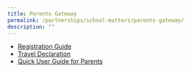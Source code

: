 ```yaml
---
title: Parents Gateway
permalink: /partnerships/school-matters/parents-gateway/
description: ""
---
```




*   [Registration Guide](/partnerships/for-parents/parents-gateway/)
*   [Travel Declaration](/partnerships/for-parents/parents-gateway/)
*   [Quick User Guide for Parents](/files/User%20Guide%20for%20Parents_Oct%202019.pdf)
